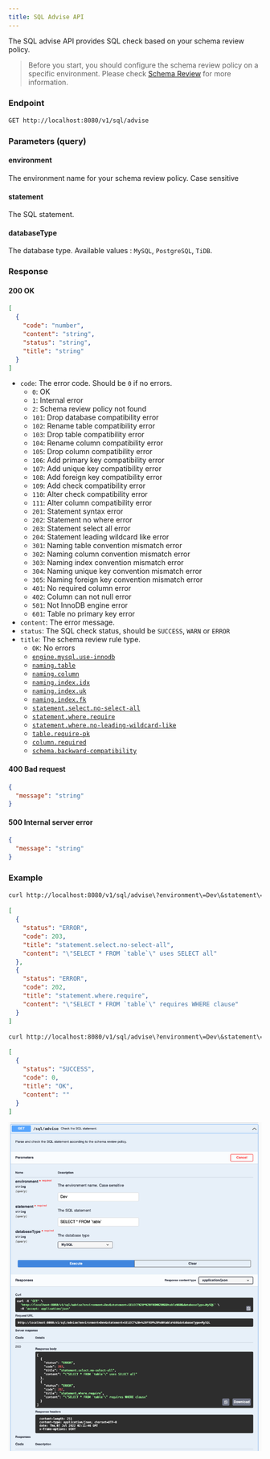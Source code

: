 ```yaml
---
title: SQL Advise API
---
```


The SQL advise API provides SQL check based on your schema review policy.

> Before you start, you should configure the schema review policy on a specific environment. Please check [Schema Review](/docs/use-bytebase/schema-review/overview) for more information.

### Endpoint

```bash
GET http://localhost:8080/v1/sql/advise
```

### Parameters (query)

#### environment

The environment name for your schema review policy. Case sensitive

#### statement

The SQL statement.

#### databaseType

The database type. Available values : `MySQL`, `PostgreSQL`, `TiDB`.

### Response

#### 200 OK

```json
[
  {
    "code": "number",
    "content": "string",
    "status": "string",
    "title": "string"
  }
]
```

- `code`: The error code. Should be `0` if no errors.
  - `0`: OK
  - `1`: Internal error
  - `2`: Schema review policy not found
  - `101`: Drop database compatibility error
  - `102`: Rename table compatibility error
  - `103`: Drop table compatibility error
  - `104`: Rename column compatibility error
  - `105`: Drop column compatibility error
  - `106`: Add primary key compatibility error
  - `107`: Add unique key compatibility error
  - `108`: Add foreign key compatibility error
  - `109`: Add check compatibility error
  - `110`: Alter check compatibility error
  - `111`: Alter column compatibility error
  - `201`: Statement syntax error
  - `202`: Statement no where error
  - `203`: Statement select all error
  - `204`: Statement leading wildcard like error
  - `301`: Naming table convention mismatch error
  - `302`: Naming column convention mismatch error
  - `303`: Naming index convention mismatch error
  - `304`: Naming unique key convention mismatch error
  - `305`: Naming foreign key convention mismatch error
  - `401`: No required column error
  - `402`: Column can not null error
  - `501`: Not InnoDB engine error
  - `601`: Table no primary key error
- `content`: The error message.
- `status`: The SQL check status, should be `SUCCESS`, `WARN` or `ERROR`
- `title`: The schema review rule type.
  - `OK`: No errors
  - [`engine.mysql.use-innodb`](/docs/features/schema-review/engine-mysql-use-innodb)
  - [`naming.table`](/docs/features/schema-review/naming-table)
  - [`naming.column`](/docs/features/schema-review/naming-column)
  - [`naming.index.idx`](/docs/features/schema-review/naming-index-idx)
  - [`naming.index.uk`](/docs/features/schema-review/naming-index-uk)
  - [`naming.index.fk`](/docs/features/schema-review/naming-index-fk)
  - [`statement.select.no-select-all`](/docs/features/schema-review/query-select-no-select-all)
  - [`statement.where.require`](/docs/features/schema-review/query-where-require)
  - [`statement.where.no-leading-wildcard-like`](/docs/features/schema-review/query-where-no-leading-wildcard-like)
  - [`table.require-pk`](/docs/features/schema-review/table-require-pk)
  - [`column.required`](/docs/features/schema-review/column-required)
  - [`schema.backward-compatibility`](/docs/features/schema-review/schema-migration-compatibility)

#### 400 Bad request

```json
{
  "message": "string"
}
```

#### 500 Internal server error

```json
{
  "message": "string"
}
```

### Example

```bash
curl http://localhost:8080/v1/sql/advise\?environment\=Dev\&statement\=SELECT%20\*%20FROM%20\`table\`\&databaseType\=MySQL
```

```json
[
  {
    "status": "ERROR",
    "code": 203,
    "title": "statement.select.no-select-all",
    "content": "\"SELECT * FROM `table`\" uses SELECT all"
  },
  {
    "status": "ERROR",
    "code": 202,
    "title": "statement.where.require",
    "content": "\"SELECT * FROM `table`\" requires WHERE clause"
  }
]
```

```bash
curl http://localhost:8080/v1/sql/advise\?environment\=Dev\&statement\=SELECT%20id%20FROM%20\`table\`%20WHERE%20id%20\=%201\&databaseType\=MySQL
```

```json
[
  {
    "status": "SUCCESS",
    "code": 0,
    "title": "OK",
    "content": ""
  }
]
```

![openapi-sql-advise](/static/docs/openapi-sql-advise.webp)
